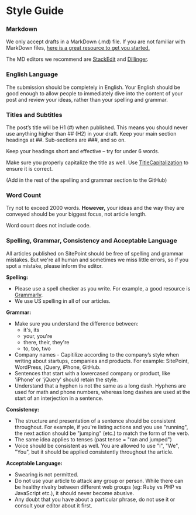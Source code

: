 # Style Guide

### Markdown
We only accept drafts in a MarkDown (.md) file. If you are not familiar with MarkDown files, [here is a great resource to get you started.](http://www.markdowntutorial.com/)

The MD editors we recommend are [StackEdit](https://stackedit.io/editor) and [Dillinger](http://www.dillinger.io/). 

### English Language
The submission should be completely in English. Your English should be good enough to allow people to immediately dive into the content of your post and review your ideas, rather than your spelling and grammar.

### Titles and Subtitles
The post’s title will be H1 (#) when published. This means you should never use anything higher than ## (H2) in your draft. Keep your main section headings at ##. Sub-sections are ###, and so on.

Keep your headings short and effective – try for under 6 words.

Make sure you properly capitalize the title as well. Use [TitleCapitalization](http://titlecapitalization.com/) to ensure it is correct. 

(Add in the rest of the spelling and grammar section to the GitHub)

### Word Count
Try not to exceed 2000 words. **However,** your ideas and the way they are conveyed should be your biggest focus, not article length.

Word count does not include code. 

### Spelling, Grammar, Consistency and Acceptable Language
All articles published on SitePoint should be free of spelling and grammar mistakes. But we're all human and sometimes we miss little errors, so if you spot a mistake, please inform the editor. 

**Spelling:** 
- Please use a spell checker as you write. For example, a good resource is [Grammarly](https://app.grammarly.com/).
- We use US spelling in all of our articles.

**Grammar:**
- Make sure you understand the difference between:
    - it's, its
    - your, you're
    - there, their, they're
    - to, too, two
- Company names - Capitilize according to the company’s style when writing about startups, companies and products. For example: SitePoint, WordPress, jQuery, iPhone, GitHub.
- Sentences that start with a lowercased company or product, like 'iPhone' or 'jQuery' should retain the style.
- Understand that a hyphen is not the same as a long dash. Hyphens are used for math and phone numbers, whereas long dashes are used at the start of an interjection in a sentence. 

**Consistency:**
- The structure and presentation of a sentence should be consistent throughout. For example, if you're listing actions and you use "running", the next action should be "jumping" (etc.) to match the form of the verb. 
- The same idea applies to tenses (past tense = "ran and jumped")
- Voice should be consistent as well. You are allowed to use "I", "We", "You", but it should be applied consistently throughout the article. 

**Acceptable Language:**
- Swearing is not permitted. 
- Do not use your article to attack any group or person. While there can be healthy rivalry between different web groups (eg: Ruby vs PHP vs JavaScript etc.), it should never become abusive.
- Any doubt that you have about a particular phrase, do not use it or consult your editor about it first.
